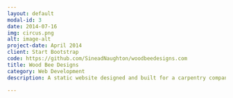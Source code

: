 ```yaml
---
layout: default
modal-id: 3
date: 2014-07-16
img: circus.png
alt: image-alt
project-date: April 2014
client: Start Bootstrap
code: https://github.com/SineadNaughton/woodbeedesigns.com
title: Wood Bee Designs
category: Web Development
description: A static website designed and built for a carpentry company based in Rinn Co.Waterford. This website is built in HTML, CSS, and JavaScrit. It was build without the use of any frameworks as was the brief of the project.  

---
```

